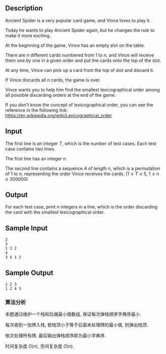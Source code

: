 ## Description

Ancient Spider is a very popular card game, and Vince loves to play it.

Today he wants to play Ancient Spider again, but he changes the rule to make it more exciting.

At the beginning of the game, Vince has an empty slot on the table.


There are $n$ different cards numbered from $1$ to $n$, and Vince will receive them one by one in a given order and put the cards onto the top of the slot.

At any time, Vince can pick up a card from the top of slot and discard it.

If Vince discards all $n$ cards, the game is over.

Vince wants you to help him find the smallest lexicographical order among all possible discarding orders at the end of the game.

If you don't know the concept of lexicographical order, you can see the reference in the following link: <https://en.wikipedia.org/wiki/Lexicographical_order>

## Input

The first line is an integer $T$, which is the number of test cases. Each test case contains two lines.

The first line has an integer $n$.

The second line contains a sequence $A$ of length $n$, which is a permutation of $1$ to $n$, representing the order Vince receives the cards. $(1\leq T\leq 5,\ 1\leq n\leq 300000)$

## Output

For each test case, print $n$ integers in a line, which is the order discarding the card with the smallest lexicographical order.

## Sample Input

``` log
2
3
1 3 2
4
3 4 1 2
```

## Sample Output

``` log
1 2 3
1 2 4 3
```

### 算法分析

本题通过维护一个栈和后缀最小值数组, 保证每次弹栈顺序字典序最小.

每次收到一张牌入栈, 若栈顶小于等于后面未处理牌的最小值, 则弹出栈顶.

依次处理所有牌, 最后输出弹栈顺序即为最小字典序.

时间复杂度 $O(n)$, 空间复杂度 $O(n)$.
